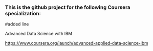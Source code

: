 ### This is the github project for the following Coursera specialization:

#added line

Advanced Data Science with IBM

https://www.coursera.org/launch/advanced-applied-data-science-ibm
